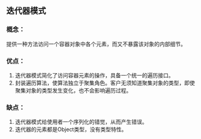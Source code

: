 迭代器模式
-------------
### 概念：

提供一种方法访问一个容器对象中各个元素，而又不暴露该对象的内部细节。

### 优点：

1. 迭代器模式简化了访问容器元素的操作，具备一个统一的遍历接口。
2. 封装遍历算法，使算法独立于聚集角色。客户无须知道聚集对象的类型，即使聚集对象的类型发生变化，也不会影响遍历过程。

### 缺点：

1. 迭代器模式给使用者一个序列化的错觉，从而产生错误。
2. 迭代器的元素都是Object类型，没有类型特性。